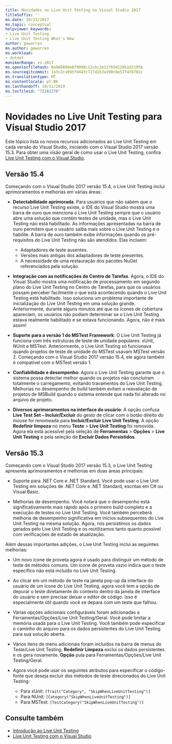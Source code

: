 ```yaml
---
title: Novidades no Live Unit Testing no Visual Studio 2017
titleSuffix: ''
ms.date: 10/11/2017
ms.topic: conceptual
helpviewer_keywords:
- Live Unit Testing
- Live Unit Testing What's New
author: gewarren
ms.author: gewarren
ms.workload:
- dotnet
monikerRange: vs-2017
ms.openlocfilehash: 6a96089de8f9998c12cbc2e12765d128b1d2195b
ms.sourcegitcommit: 1a3c2ca995fd44fc72741b3a100c6e57f4f8702c
ms.translationtype: MT
ms.contentlocale: pt-BR
ms.lasthandoff: 10/11/2019
ms.locfileid: "72262276"
---
```

# <a name="whats-new-in-live-unit-testing-for-visual-studio-2017"></a>Novidades no Live Unit Testing para Visual Studio 2017

Este tópico lista os novos recursos adicionados ao Live Unit Testing em cada versão do Visual Studio, iniciando com o Visual Studio 2017 versão 15.3. Para obter uma visão geral de como usar o Live Unit Testing, confira [Live Unit Testing com o Visual Studio](live-unit-testing.md).

## <a name="version-154"></a>Versão 15.4

Começando com o Visual Studio 2017 versão 15.4, o Live Unit Testing inclui aprimoramentos e melhorias em várias áreas:

- **Detectabilidade aprimorada**. Para usuários que não sabem que o recurso Live Unit Testing existe, o IDE do Visual Studio mostra uma barra de ouro que menciona o Live Unit Testing sempre que o usuário abre uma solução que contém testes de unidade, mas o Live Unit Testing não está habilitado. As informações apresentadas na barra de ouro permitem que o usuário saiba mais sobre o Live Unit Testing e o habilite. A barra de ouro também exibe informações quando os pré-requisitos do Live Unit Testing não são atendidos. Elas incluem:

  - Adaptadores de teste ausentes.
  - Versões mais antigas dos adaptadores de teste presentes.
  - A necessidade de uma restauração dos pacotes NuGet referenciados pela solução.

- **Integração com as notificações do Centro de Tarefas**. Agora, o IDE do Visual Studio mostra uma notificação de processamento em segundo plano do Live Unit Testing no Centro de Tarefas, para que os usuários possam perceber facilmente o que está acontecendo quando o Live Unit Testing está habilitado. Isso soluciona um problema importante de inicialização do Live Unit Testing em uma solução grande. Anteriormente, durante alguns minutos até que os ícones de cobertura apareciam, os usuários não podiam determinar se o Live Unit Testing estava realmente habilitado e se estava funcionando. Agora, não é mais assim!

- **Suporte para a versão 1 do MSTest Framework**: O Live Unit Testing já funciona com três estruturas de teste de unidade populares: xUnit, NUnit e MSTest. Anteriormente, o Live Unit Testing só funcionava quando projetos de teste de unidade do MSTest usavam MSTest versão 2. Começando com o Visual Studio 2017 versão 15.4, ele agora também é compatível com o MSTest versão 1.

- **Confiabilidade e desempenho**: Agora o Live Unit Testing garante que o sistema possa detectar melhor quando os projetos não concluíram totalmente o carregamento, evitando travamentos do Live Unit Testing. Melhorias no desempenho de build também evitam a reavaliação de projetos de MSBuild quando o sistema entende que nada foi alterado no arquivo de projeto.

- **Diversos aprimoramentos na interface do usuário**:  A opção confusa **Live Test Set – Incluir/Excluir** do gesto de clicar com o botão direito do mouse foi renomeada para **Incluir/Excluir Live Unit Testing**. A opção **Redefinir limpeza** no menu **Teste** > **Live Unit Testing** foi removida. Agora ela está acessível pela seleção de **Ferramentas** > **Opções** > **Live Unit Testing** e pela seleção de **Excluir Dados Persistidos**.

## <a name="version-153"></a>Versão 15.3

Começando com o Visual Studio 2017 versão 15.3, o Live Unit Testing apresenta aprimoramentos e melhorias em duas áreas principais:

- Suporte para .NET Core e .NET Standard. Você pode usar o Live Unit Testing em soluções de .NET Core e .NET Standard, escritas em C# ou Visual Basic.

- Melhorias de desempenho. Você notará que o desempenho está significativamente mais rápido após o primeiro build completo e a execução de testes no Live Unit Testing. Você também perceberá melhoria de desempenho significativa em inícios subsequentes do Live Unit Testing na mesma solução. Agora, nós persistimos os dados gerados pelo Live Unit Testing e os reutilizamos tanto quanto possível com verificações de estado de atualização.

Além dessas importantes adições, o Live Unit Testing inclui as seguintes melhorias:

- Um novo ícone de proveta agora é usado para distinguir um método de teste de métodos comuns. Um ícone de proveta vazio indica que o teste específico não está incluído no Live Unit Testing.

- Ao clicar em um método de teste na janela pop-up da interface do usuário de um ícone do Live Unit Testing, agora você tem a opção de depurar o teste diretamente do contexto dentro da janela de interface do usuário e sem precisar deixar o editor de código. Isso é especialmente útil quando você se depara com um teste que falhou.

- Várias opções adicionais configuráveis foram adicionadas a Ferramentas/Opções/Live Unit Testing/Geral. Você pode limitar a memória usada para o Live Unit Testing. Você também pode especificar o caminho do arquivo para os dados persistentes do Live Unit Testing para sua solução aberta.

- Vários itens de menu adicionais foram incluídos na barra de menus do Teste/Live Unit Testing. **Redefinir Limpeza** exclui os dados persistentes e os gera novamente. **Opção** pula para Ferramentas/Opções/Live Unit Testing/Geral.

- Agora você pode usar os seguintes atributos para especificar o código-fonte que deseja excluir dos métodos de teste direcionados do Live Unit Testing:

  - Para xUnit: `[Trait("Category", "SkipWhenLiveUnitTesting")]`
  - Para NUnit: `[Category("SkipWhenLiveUnitTesting")]`
  - Para MSTest: `[TestCategory("SkipWhenLiveUnitTesting")]`

## <a name="see-also"></a>Consulte também

- [Introdução ao Live Unit Testing](live-unit-testing-intro.md)
- [Live Unit Testing com o Visual Studio](live-unit-testing.md)
